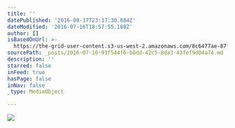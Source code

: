```yaml
---
title: ''
datePublished: '2016-08-17T23:17:30.884Z'
dateModified: '2016-07-16T18:57:55.180Z'
author: []
isBasedOnUrl: >-
  https://the-grid-user-content.s3-us-west-2.amazonaws.com/8c6477ae-87f3-4a77-bf47-759dc7c28a22.jpg
sourcePath: _posts/2016-07-16-93f544f6-b8dd-42c5-8da3-43fef9d04a74.md
description: ''
starred: false
inFeed: true
hasPage: false
inNav: false
_type: MediaObject

---
```

![](https://the-grid-user-content.s3-us-west-2.amazonaws.com/8c6477ae-87f3-4a77-bf47-759dc7c28a22.jpg)